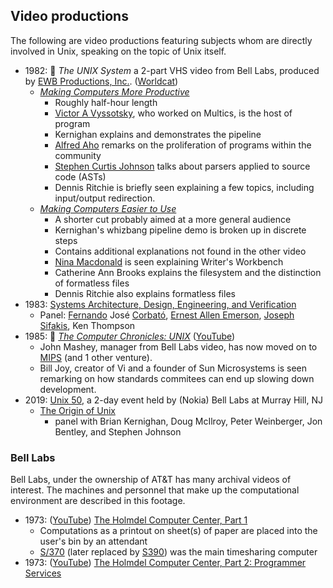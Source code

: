 ## Video productions

The following are video productions featuring subjects whom are directly involved in Unix, speaking on the topic of Unix itself.

* 1982: 📼 _The UNIX System_ a 2-part VHS video from Bell Labs, produced by [EWB Productions, Inc.](https://opencorporates.com/companies/us_nj/0100098790). ([Worldcat](http://www.worldcat.org/identities/nc-ewb%20productions%20inc/))
  * [_Making Computers More Productive_](https://www.youtube.com/watch?v=tc4ROCJYbm0)
    * Roughly half-hour length
    * [Victor A Vyssotsky](https://dl.acm.org/profile/81100332419), who worked on Multics, is the host of program
    * Kernighan explains and demonstrates the pipeline
    * [Alfred Aho](http://www.cs.columbia.edu/~aho/) remarks on the proliferation of programs within the community
    * [Stephen Curtis Johnson](https://en.wikipedia.org/wiki/Stephen_C._Johnson) talks about parsers applied to source code (ASTs)
    * Dennis Ritchie is briefly seen explaining a few topics, including input/output redirection.
  * [_Making Computers Easier to Use_](https://www.youtube.com/watch?v=XvDZLjaCJuw)
    * A shorter cut probably aimed at a more general audience
    * Kernighan's whizbang pipeline demo is broken up in discrete steps
    * Contains additional explanations not found in the other video
    * [Nina Macdonald](https://www.ninamacdonald.com/resume.htm) is seen explaining Writer's Workbench
    * Catherine Ann Brooks explains the filesystem and the distinction of formatless files
    * Dennis Ritchie also explains formatless files
* 1983: [Systems Architecture, Design, Engineering, and Verification](https://www.youtube.com/watch?v=dsMKJKTOte0)
  * Panel: [Fernando](https://amturing.acm.org/award_winners/corbato_1009471.cfm) José [Corbató](https://dblp.org/pid/c/FernandoJCorbato.html), [Ernest Allen Emerson](https://www.cs.utexas.edu/~emerson/), [Joseph Sifakis](http://www-verimag.imag.fr/~sifakis/), Ken Thompson
* 1985: 📼 [_The Computer Chronicles: UNIX_](https://archive.org/details/UNIX1985) ([YouTube](https://www.youtube.com/watch?v=0DdoGPav3fc))
  * John Mashey, manager from Bell Labs video, has now moved on to [MIPS](https://en.wikipedia.org/wiki/MIPS_Technologies) (and 1 other venture).
  * Bill Joy, creator of Vi and a founder of Sun Microsystems is seen remarking on how standards commitees can end up slowing down development.
* 2019: [Unix 50](https://www.bell-labs.com/unix50), a 2-day event held by (Nokia) Bell Labs at Murray Hill, NJ
  * [The Origin of Unix](https://www.youtube.com/watch?v=l03CF9_078I)
    - panel with Brian Kernighan, Doug McIlroy, Peter Weinberger, Jon Bentley, and Stephen Johnson


### Bell Labs

Bell Labs, under the ownership of AT&T has many archival videos of interest. The machines and personnel that make up the computational environment are described in this footage.

* 1973: ([YouTube](https://www.youtube.com/watch?v=HMYiktO0D64)) [The Holmdel Computer Center, Part 1](https://techchannel.att.com/playvideo/2012/11/28/AT&T-Archives-Holmdel-Computer-Center-Part-1)
  * Computations as a printout on sheet(s) of paper are placed into the user's bin by an attendant
  * [S/370](https://en.wikipedia.org/wiki/IBM_System/370) (later replaced by [S390](https://en.wikipedia.org/wiki/IBM_System/390)) was the main timesharing computer
* 1973: ([YouTube](https://www.youtube.com/watch?v=V9aVOIuKVUc)) [The Holmdel Computer Center, Part 2: Programmer Services](https://techchannel.att.com/playvideo/2012/11/28/AT&T-Archives-Holmdel-Computer-Center-Part-2)
